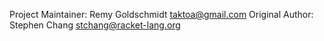 Project Maintainer: Remy Goldschmidt <taktoa@gmail.com>
Original Author:    Stephen Chang    <stchang@racket-lang.org>
